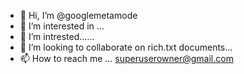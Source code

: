 - 👋 Hi, I’m @googlemetamode
- 👀 I’m interested in ...
- 🌱 I’m intrested......
- 💞️ I’m looking to collaborate on rich.txt documents...
- 📫 How to reach me ... <superuserowner@gmail.com>

<!---
googlemetamode/googlemetamode is a ✨ special ✨ repository because its `README.md` (this file) appears on your GitHub profile.
You can click the Preview link to take a look at your changes.
--->
